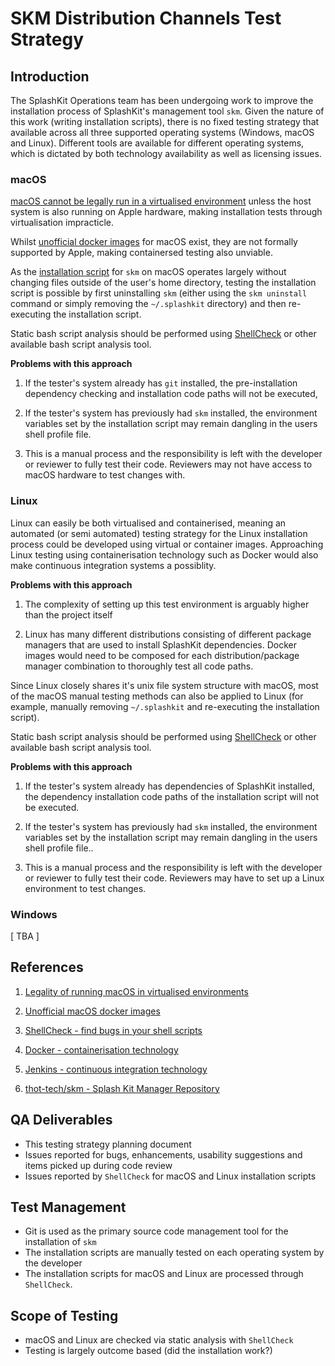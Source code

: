 # **SKM Distribution Channels Test Strategy**

## **Introduction**

The SplashKit Operations team has been undergoing work to improve the installation process of
SplashKit's management tool `skm`. Given the nature of this work (writing installation scripts),
there is no fixed testing strategy that available across all three supported operating systems
(Windows, macOS and Linux). Different tools are available for different operating systems, which is
dictated by both technology availability as well as licensing issues.

### **macOS**

[macOS cannot be legally run in a virtualised environment](https://discussions.apple.com/thread/6135949#:~:text=It%20is%20only%20legal%20to,to%20VMware%20Fusion%20and%20Parallels.)
unless the host system is also running on Apple hardware, making installation tests through
virtualisation impracticle.

Whilst [unofficial docker images](https://github.com/sickcodes/Docker-OSX) for macOS exist, they are
not formally supported by Apple, making containersed testing also unviable.

As the
[installation script](https://github.com/thoth-tech/skm/blob/master/install-scripts/mac/skm-install-mac.sh)
for `skm` on macOS operates largely without changing files outside of the user's home directory,
testing the installation script is possible by first uninstalling `skm` (either using the
`skm uninstall` command or simply removing the `~/.splashkit` directory) and then re-executing the
installation script.

Static bash script analysis should be performed using [ShellCheck](https://www.shellcheck.net/) or
other available bash script analysis tool.

**Problems with this approach**

1. If the tester's system already has `git` installed, the pre-installation dependency checking and
   installation code paths will not be executed,

1. If the tester's system has previously had `skm` installed, the environment variables set by the
   installation script may remain dangling in the users shell profile file.

1. This is a manual process and the responsibility is left with the developer or reviewer to fully
   test their code. Reviewers may not have access to macOS hardware to test changes with.

### **Linux**

Linux can easily be both virtualised and containerised, meaning an automated (or semi automated)
testing strategy for the Linux installation process could be developed using virtual or container
images. Approaching Linux testing using containerisation technology such as Docker would also make
continuous integration systems a possiblity.

**Problems with this approach**

1. The complexity of setting up this test environment is arguably higher than the project itself

1. Linux has many different distributions consisting of different package managers that are used to
   install SplashKit dependencies. Docker images would need to be composed for each
   distribution/package manager combination to thoroughly test all code paths.

Since Linux closely shares it's unix file system structure with macOS, most of the macOS manual
testing methods can also be applied to Linux (for example, manually removing `~/.splashkit` and
re-executing the installation script).

Static bash script analysis should be performed using [ShellCheck](https://www.shellcheck.net/) or
other available bash script analysis tool.

**Problems with this approach**

1. If the tester's system already has dependencies of SplashKit installed, the dependency
   installation code paths of the installation script will not be executed.

1. If the tester's system has previously had `skm` installed, the environment variables set by the
   installation script may remain dangling in the users shell profile file..

1. This is a manual process and the responsibility is left with the developer or reviewer to fully
   test their code. Reviewers may have to set up a Linux environment to test changes.

### **Windows**

[ TBA ]

## **References**

1. [Legality of running macOS in virtualised environments](https://discussions.apple.com/thread/6135949#:~:text=It%20is%20only%20legal%20to,to%20VMware%20Fusion%20and%20Parallels.)

1. [Unofficial macOS docker images](https://github.com/sickcodes/Docker-OSX)

1. [ShellCheck - find bugs in your shell scripts](https://www.shellcheck.net/)

1. [Docker - containerisation technology](https://www.docker.com/)

1. [Jenkins - continuous integration technology](https://www.jenkins.io/)

1. [thot-tech/skm - Splash Kit Manager Repository](https://github.com/thoth-tech/skm)

## **QA Deliverables**

- This testing strategy planning document
- Issues reported for bugs, enhancements, usability suggestions and items picked up during code
  review
- Issues reported by `ShellCheck` for macOS and Linux installation scripts

## **Test Management**

- Git is used as the primary source code management tool for the installation of `skm`
- The installation scripts are manually tested on each operating system by the developer
- The installation scripts for macOS and Linux are processed through `ShellCheck`.

## **Scope of Testing**

- macOS and Linux are checked via static analysis with `ShellCheck`
- Testing is largely outcome based (did the installation work?)
